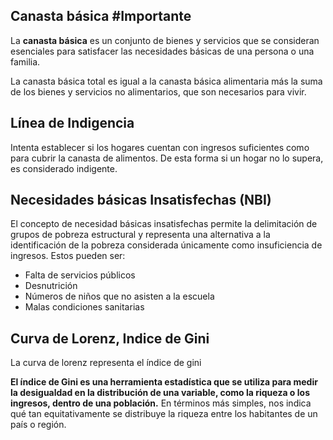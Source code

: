 ## Canasta básica #Importante
La **canasta básica** es un conjunto de bienes y servicios que se consideran esenciales para satisfacer las necesidades básicas de una persona o una familia.

La canasta básica total es igual a la canasta básica alimentaria más la suma de los bienes y servicios no alimentarios, que son necesarios para vivir.
## Línea de Indigencia
Intenta establecer si los hogares cuentan con ingresos suficientes como para cubrir la canasta de alimentos. De esta forma si un hogar no lo supera, es considerado indigente.

## Necesidades básicas Insatisfechas (NBI)

El concepto de necesidad básicas insatisfechas permite la delimitación de grupos de pobreza estructural y representa una alternativa a la identificación de la pobreza considerada únicamente como insuficiencia de ingresos. Estos pueden ser:
- Falta de servicios públicos
- Desnutrición
- Números de niños que no asisten a la escuela
- Malas condiciones sanitarias

## Curva de Lorenz, Indice de Gini

La curva de lorenz representa el índice de gini

**El índice de Gini es una herramienta estadística que se utiliza para medir la desigualdad en la distribución de una variable, como la riqueza o los ingresos, dentro de una población.** En términos más simples, nos indica qué tan equitativamente se distribuye la riqueza entre los habitantes de un país o región.
